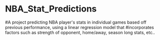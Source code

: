 # NBA_Stat_Predictions
#A project predicting NBA player's stats in individual games based off previous performance, using a linear regression model that
#incorporates factors such as strength of opponent, home/away, season long stats, etc..
